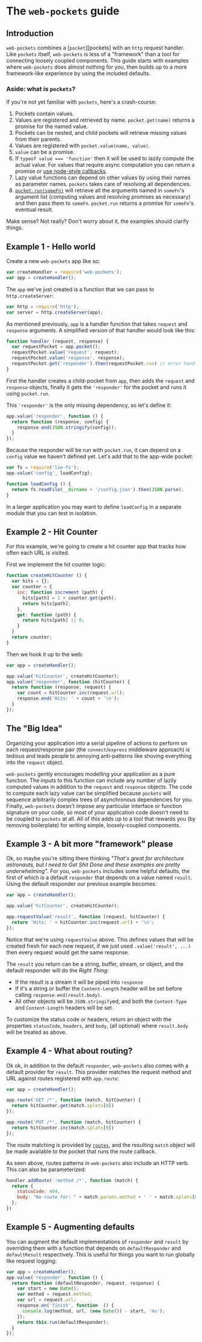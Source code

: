 # The `web-pockets` guide

## Introduction

`web-pockets` combines a [`pocket`][pockets] with an `http` request handler.  Like `pockets` itself, `web-pockets` is less of a "framework" than a tool for connecting loosely coupled components. This guide starts with examples where `web-pockets` does almost nothing for you, then builds up to a more framework-like experience by using the included defaults. 

### Aside: what is `pockets`?

If you're not yet familiar with `pockets`, here's a crash-course:

 1. Pockets contain values.
 2. Values are registered and retrieved by name. `pocket.get(name)` returns a promise for the named value.
 3. Pockets can be nested, and child pockets will retrieve missing values from their parents.
 4. Values are registered with `pocket.value(name, value)`.
 5. `value` can be a promise.
 6. If `typeof value === 'function'` then it will be used to lazily compute the actual value. For values that require async computation you can return a promise or [use node-style callbacks][node-style].
 7. Lazy value functions can depend on other values by using their names as parameter names. `pockets` takes care of resolving all dependencies. 
 8. [`pocket.run(someFn)`][pocket-run] will retrieve all the arguments named in `someFn`'s argument list (computing values and resolving promises as necessary) and then pass them to `someFn`. `pocket.run` returns a promise for `someFn`'s eventual result.

Make sense? Not really? Don't worry about it, the examples should clarify things.

[node-style]: https://github.com/grncdr/js-pockets#using-node-style-callback-functions
[pocket-run]: https://github.com/grncdr/js-pockets#getting-a-result-immediately

## Example 1 - Hello world

Create a new `web-pockets` app like so:

```javascript
var createHandler = require('web-pockets');
var app = createHandler();
```

The `app` we've just created is a function that we can pass to `http.createServer`:

```javascript
var http = require('http');
var server = http.createServer(app);
```

As mentioned previously, `app` is a handler function that takes `request` and `response` arguments. A simplified version of that handler would look like this:

```javascript
function handler (request, response) {
  var requestPocket = app.pocket();
  requestPocket.value('request', request);
  requestPocket.value('response', response);
  requestPocket.get('responder').then(requestPocket.run) // error handling elided
}
```

First the handler creates a child-pocket from `app`, then adds the `request` and `response` objects, finally it gets the `'responder'` for the pocket and runs it using `pocket.run`.

This `'responder'` is the only missing dependency, so let's define it:

```javascript
app.value('responder', function () {
  return function (response, config) {
    response.end(JSON.stringify(config));
  }
});
```

Because the responder will be run with `pocket.run`, it can depend on a `config` value we haven't defined yet. Let's add that to the app-wide pocket:

```javascript
var fs = require('lie-fs');
app.value('config', loadConfig);

function loadConfig () {
  return fs.readFile(__dirname + '/config.json').then(JSON.parse);
}
```

In a larger application you may want to define `loadConfig` in a separate module that you can test in isolation.

## Example 2 - Hit Counter

For this example, we're going to create a hit counter app that tracks how often each URL is visited.

First we implement the hit counter logic:

```javascript
function createHitCounter () {
  var hits = {};
  var counter = {
    inc: function increment (path) {
      hits[path] = 1 + counter.get(path);
      return hits[path];
    },
    get: function (path) {
      return hits[path] || 0;
    }
  }
  return counter;
}
```

Then we hook it up to the web:

```javascript
var app = createHandler();

app.value('hitCounter', createHitCounter);
app.value('responder', function (hitCounter) {
  return function (response, request) {
    var count = hitCounter.inc(request.url);
    response.end('Hits: ' + count + '\n');
  }
});
```

## The "Big Idea"

Organizing your application into a serial pipeline of actions to perform on each request/response pair (the `connect`/`express` middleware approach) is tedious and leads people to annoying anti-patterns like shoving everything into the `request` object.

`web-pockets` gently encourages modelling your application as a pure function. The inputs to this function can include any number of lazily computed values in addition to the `request` and `response` objects. The code to compute each lazy value can be simplified because `pockets` will sequence arbitrarily complex trees of asynchronous dependencies for you. Finally, `web-pockets` doesn't impose any particular interface or function signature on your code, so most of your application code doesn't need to be coupled to `pockets` at all. All of this adds up to a tool that rewards you (by removing boilerplate) for writing simple, loosely-coupled components.

## Example 3 - A bit more "framework" please

Ok, so maybe you're sitting there thinking _"That's great for architecture astronauts, but I need to Get Shit Done and these examples are pretty underwhelming"_. For you, `web-pockets` includes some helpful defaults, the first of which is a default `responder` that depends on a value named `result`. Using the default responder our previous example becomes:

```javascript
var app = createHandler();

app.value('hitCounter', createHitCounter);

app.requestValue('result', function (request, hitCounter) {
  return 'Hits: ' + hitCounter.inc(request.url) + '\n';
});
```

Notice that we're using `requestValue` above. This defines values that will be created fresh for each new request, if we just used `.value('result', ...)` then every request would get the same response.

The `result` you return can be a string, buffer, stream, or object, and the default responder will do the _Right Thing_:

 - If the result is a stream it will be piped into `response`
 - If it's a string or buffer the `Content-Length` header will be set before calling `response.end(result.body)`.
 - All other objects will be `JSON.stringify`ed, and both the `Content-Type` and `Content-Length` headers will be set.

To customize the status code or headers, return an object with the properties `statusCode`, `headers`, and `body`, (all optional) where `result.body` will be treated as above.

## Example 4 - What about routing?

Ok ok, in addition to the default `responder`, `web-pockets` also comes with a default provider for `result`. This provider matches the request method and URL against routes registered with `app.route`:

```javascript
var app = createHandler();

app.route('GET /*', function (match, hitCounter) {
  return hitCounter.get(match.splats[0])
});

app.route('PUT /*', function (match, hitCounter) {
  return hitCounter.inc(match.splats[0])
});
```

The route matching is provided by [`routes`][routes], and the resulting `match` object will be made available to the pocket that runs the route callback.

As seen above, routes patterns in `web-pockets` also include an HTTP verb. This can also be parameterized:

```javascript
handler.addRoute(':method /*', function (match) {
  return {
    statusCode: 404,
    body: "No route for: " + match.params.method + ' ' + match.splats[0]
  };
})
```

[routes]: https://github.com/aaronblohowiak/routes.js

## Example 5 - Augmenting defaults

You can augment the default implementations of `responder` and `result` by overriding them with a function that depends on `defaultResponder` and `defaultResult` respectively. This is useful for things you want to run globally like request logging:

```javascript
var app = createHandler();
app.value('responder', function () {
  return function (defaultResponder, request, response) {
    var start = new Date();
    var method = request.method;
    var url = request.url;
    response.on('finish', function  () {
      console.log(method, url, (new Date()) - start, 'ms');
    });
    return this.run(defaultResponder);
  }
});
```
